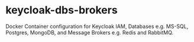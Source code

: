 # keycloak-dbs-brokers
Docker Container configuration for Keycloak IAM, Databases e.g. MS-SQL, Postgres, MongoDB, and Message Brokers e.g. Redis and RabbitMQ.
